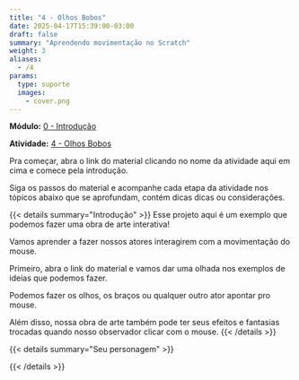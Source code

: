```yaml
---
title: "4 - Olhos Bobos"
date: 2025-04-17T15:39:00-03:00
draft: false
summary: "Aprendendo movimentação no Scratch"
weight: 3
aliases:
  - /4
params:
  type: suporte
  images:
    - cover.png
---
```


**Módulo:** [0 - Introdução](https://projects.raspberrypi.org/pt-BR/pathways/scratch-intro)

**Atividade:** [4 - Olhos Bobos](https://projects.raspberrypi.org/pt-BR/projects/silly-eyes/0)

Pra começar, abra o link do material clicando no nome da atividade aqui em cima e comece pela introdução.

Siga os passos do material e acompanhe cada etapa da atividade nos tópicos abaixo que se aprofundam, contém dicas dicas ou considerações.

{{< details summary="Introdução" >}}
Esse projeto aqui é um exemplo que podemos fazer uma obra de arte interativa!

Vamos aprender a fazer nossos atores interagirem com a movimentação do mouse.

Primeiro, abra o link do material e vamos dar uma olhada nos exemplos de ideias que podemos fazer.

Podemos fazer os olhos, os braços ou qualquer outro ator apontar pro mouse.

Além disso, nossa obra de arte também pode ter seus efeitos e fantasias trocadas quando nosso observador clicar com o mouse.
{{< /details >}}

{{< details summary="Seu personagem" >}}

{{< /details >}}
